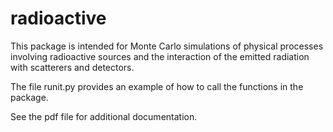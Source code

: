 # radioactive

This package is intended for Monte Carlo simulations of physical processes involving radioactive sources and the interaction of the emitted radiation with scatterers and detectors.

The file runit.py provides an example of how to call the functions in the package.

See the pdf file for additional documentation.
